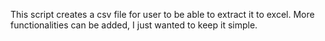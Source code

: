This script creates a csv file for user to be able to extract it to excel.
More functionalities can be added, I just wanted to keep it simple.
